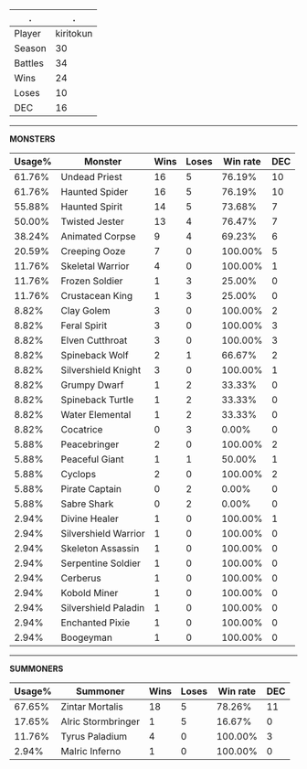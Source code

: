 .|.
|-|-
Player|kiritokun
Season|30
Battles|34
Wins|24
Loses|10
DEC|16

---
**MONSTERS**

Usage%|Monster|Wins|Loses|Win rate|DEC|
-|-|-|-|-|-|
61.76%|Undead Priest|16|5|76.19%|10|
61.76%|Haunted Spider|16|5|76.19%|10|
55.88%|Haunted Spirit|14|5|73.68%|7|
50.00%|Twisted Jester|13|4|76.47%|7|
38.24%|Animated Corpse|9|4|69.23%|6|
20.59%|Creeping Ooze|7|0|100.00%|5|
11.76%|Skeletal Warrior|4|0|100.00%|1|
11.76%|Frozen Soldier|1|3|25.00%|0|
11.76%|Crustacean King|1|3|25.00%|0|
8.82%|Clay Golem|3|0|100.00%|2|
8.82%|Feral Spirit|3|0|100.00%|3|
8.82%|Elven Cutthroat|3|0|100.00%|3|
8.82%|Spineback Wolf|2|1|66.67%|2|
8.82%|Silvershield Knight|3|0|100.00%|1|
8.82%|Grumpy Dwarf|1|2|33.33%|0|
8.82%|Spineback Turtle|1|2|33.33%|0|
8.82%|Water Elemental|1|2|33.33%|0|
8.82%|Cocatrice|0|3|0.00%|0|
5.88%|Peacebringer|2|0|100.00%|2|
5.88%|Peaceful Giant|1|1|50.00%|1|
5.88%|Cyclops|2|0|100.00%|2|
5.88%|Pirate Captain|0|2|0.00%|0|
5.88%|Sabre Shark|0|2|0.00%|0|
2.94%|Divine Healer|1|0|100.00%|1|
2.94%|Silvershield Warrior|1|0|100.00%|0|
2.94%|Skeleton Assassin|1|0|100.00%|0|
2.94%|Serpentine Soldier|1|0|100.00%|0|
2.94%|Cerberus|1|0|100.00%|0|
2.94%|Kobold Miner|1|0|100.00%|0|
2.94%|Silvershield Paladin|1|0|100.00%|0|
2.94%|Enchanted Pixie|1|0|100.00%|0|
2.94%|Boogeyman|1|0|100.00%|0|

---
**SUMMONERS**

Usage%|Summoner|Wins|Loses|Win rate|DEC|
-|-|-|-|-|-|
67.65%|Zintar Mortalis|18|5|78.26%|11|
17.65%|Alric Stormbringer|1|5|16.67%|0|
11.76%|Tyrus Paladium|4|0|100.00%|3|
2.94%|Malric Inferno|1|0|100.00%|0|
